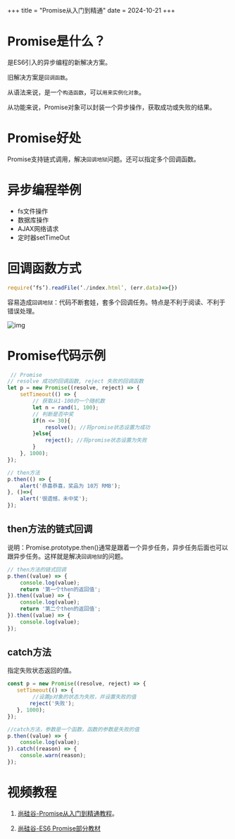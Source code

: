 +++
title = "Promise从入门到精通"
date = 2024-10-21
+++

# Promise是什么？

是ES6引入的异步编程的新解决方案。

旧解决方案是`回调函数`。

从语法来说，是一个`构造函数`，可以`用来实例化对象`。

从功能来说，Promise对象可以封装一个异步操作，获取成功或失败的结果。

# Promise好处
Promise支持链式调用，解决`回调地狱`问题。还可以指定多个回调函数。

# 异步编程举例
- fs文件操作
- 数据库操作
- AJAX网络请求
- 定时器setTimeOut

# 回调函数方式

```javascript
require(‘fs’).readFile(‘./index.html’, (err.data)=>{})
```

容易造成`回调地狱`：代码不断套娃，套多个回调任务。特点是不利于阅读、不利于错误处理。

![img](https://linxz-aliyun.oss-cn-shenzhen.aliyuncs.com/images/202410212347439.png)

# Promise代码示例

```javascript
 // Promise
// resolve 成功的回调函数, reject 失败的回调函数
let p = new Promise((resolve, reject) => {
    setTimeout(() => {
        // 获取从1-100的一个随机数
        let n = rand(1, 100);
        // 判断是否中奖
        if(n <= 30){
            resolve(); //将promise状态设置为成功
        }else{
            reject(); //将promise状态设置为失败
        }
    }, 1000);
});

// then方法
p.then(() => {
    alert('恭喜恭喜，奖品为 10万 RMB');
}, ()=>{
    alert('很遗憾，未中奖');
});
```

## then方法的链式回调
说明：Promise.prototype.then()通常是跟着一个异步任务，异步任务后面也可以跟异步任务。这样就是解决`回调地狱`的问题。

```javascript
// then方法的链式回调
p.then((value) => {
    console.log(value);
    return '第一个then的返回值';
}).then((value) => {
    console.log(value);
    return '第二个then的返回值';
}).then((value) => {
    console.log(value);
});
```

## catch方法
指定失败状态返回的值。

```javascript
const p = new Promise((resolve, reject) => {
   setTimeout(() => {
        //设置p对象的状态为失败，并设置失败的值
       reject('失败');
   }, 1000);
});

//catch方法，参数是一个函数，函数的参数是失败的值
p.then((value) => {
    console.log(value);
}).catch((reason) => {
    console.warn(reason);
});
```

# 视频教程
1. [尚硅谷-Promise从入门到精通教程](https://www.youtube.com/watch?v=FtXEUgiPUiM&list=PLmOn9nNkQxJF-I5BK-wNUnsBkuLXUumhr&index=4)。

2. [尚硅谷-ES6 Promise部分教材](https://www.youtube.com/watch?v=XVf_o9sPKfM&list=PLmOn9nNkQxJFlj86lvBSpC2UsNw-pdmdq&index=28)

